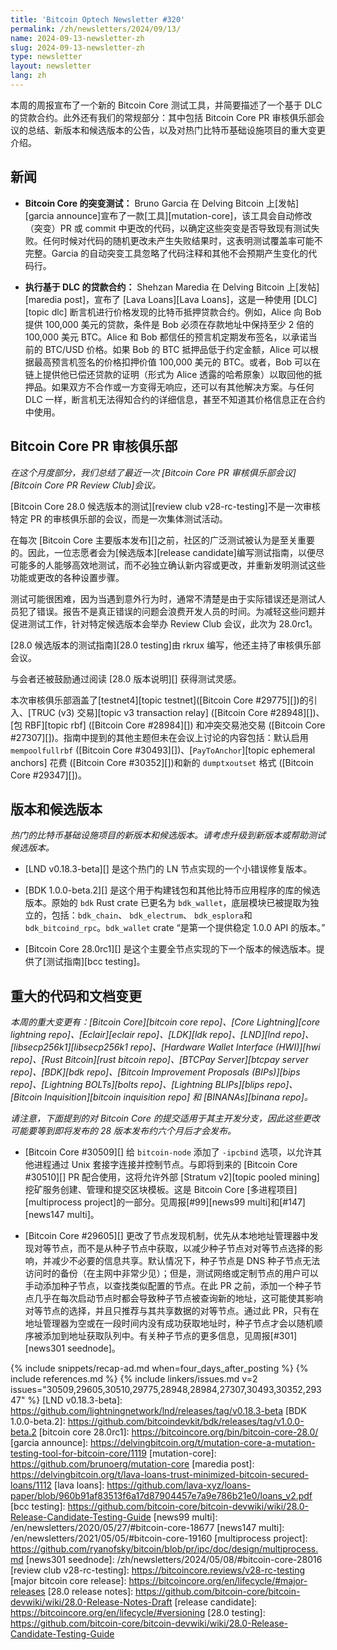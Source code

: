 ```yaml
---
title: 'Bitcoin Optech Newsletter #320'
permalink: /zh/newsletters/2024/09/13/
name: 2024-09-13-newsletter-zh    
slug: 2024-09-13-newsletter-zh
type: newsletter
layout: newsletter
lang: zh
---
```

本周的周报宣布了一个新的 Bitcoin Core 测试工具，并简要描述了一个基于 DLC 的贷款合约。此外还有我们的常规部分：其中包括 Bitcoin Core PR 审核俱乐部会议的总结、新版本和候选版本的公告，以及对热门比特币基础设施项目的重大变更介绍。

## 新闻

- **<!--mutation-testing-for-bitcoin-core-->Bitcoin Core 的突变测试：** Bruno Garcia 在 Delving Bitcoin 上[发帖][garcia announce]宣布了一款[工具][mutation-core]，该工具会自动修改（突变）PR 或 commit 中更改的代码，以确定这些突变是否导致现有测试失败。任何时候对代码的随机更改未产生失败结果时，这表明测试覆盖率可能不完整。Garcia 的自动突变工具忽略了代码注释和其他不会预期产生变化的代码行。

- **<!--dlc-based-loan-contract-execution-->执行基于 DLC 的贷款合约：** Shehzan Maredia 在 Delving Bitcoin 上[发帖][maredia post]，宣布了 [Lava Loans][Lava Loans]，这是一种使用 [DLC][topic dlc] 断言机进行价格发现的比特币抵押贷款合约。例如，Alice 向 Bob 提供 100,000 美元的贷款，条件是 Bob 必须在存款地址中保持至少 2 倍的 100,000 美元 BTC。Alice 和 Bob 都信任的预言机定期发布签名，以承诺当前的 BTC/USD 价格。如果 Bob 的 BTC 抵押品低于约定金额，Alice 可以根据最高预言机签名的价格扣押价值 100,000 美元的 BTC。或者，Bob 可以在链上提供他已偿还贷款的证明（形式为 Alice 透露的哈希原象）以取回他的抵押品。如果双方不合作或一方变得无响应，还可以有其他解决方案。与任何 DLC 一样，断言机无法得知合约的详细信息，甚至不知道其价格信息正在合约中使用。

## Bitcoin Core PR 审核俱乐部

*在这个月度部分，我们总结了最近一次 [Bitcoin Core PR 审核俱乐部会议][Bitcoin Core PR Review Club]会议。*

[Bitcoin Core 28.0 候选版本的测试][review club v28-rc-testing]不是一次审核特定 PR 的审核俱乐部的会议，而是一次集体测试活动。

在每次 [Bitcoin Core 主要版本发布][]之前，社区的广泛测试被认为是至关重要的。因此，一位志愿者会为[候选版本][release candidate]编写测试指南，以便尽可能多的人能够高效地测试，而不必独立确认新内容或更改，并重新发明测试这些功能或更改的各种设置步骤。

测试可能很困难，因为当遇到意外行为时，通常不清楚是由于实际错误还是测试人员犯了错误。报告不是真正错误的问题会浪费开发人员的时间。为减轻这些问题并促进测试工作，针对特定候选版本会举办 Review Club 会议，此次为 28.0rc1。

[28.0 候选版本的测试指南][28.0 testing]由 rkrux 编写，他还主持了审核俱乐部会议。

与会者还被鼓励通过阅读 [28.0 版本说明][] 获得测试灵感。

本次审核俱乐部涵盖了[testnet4][topic testnet]([Bitcoin Core #29775][])的引入、[TRUC (v3) 交易][topic v3 transaction relay] ([Bitcoin Core #28948][])、[包 RBF][topic rbf] ([Bitcoin Core #28984][]) 和冲突交易池交易 ([Bitcoin Core #27307][])。指南中提到的其他主题但未在会议上讨论的内容包括：默认启用 `mempoolfullrbf` ([Bitcoin Core #30493][])、[`PayToAnchor`][topic ephemeral anchors] 花费 ([Bitcoin Core #30352][])和新的 `dumptxoutset` 格式 ([Bitcoin Core #29347][])。

## 版本和候选版本

*热门的比特币基础设施项目的新版本和候选版本。请考虑升级到新版本或帮助测试候选版本。*

- [LND v0.18.3-beta][] 是这个热门的 LN 节点实现的一个小错误修复版本。

- [BDK 1.0.0-beta.2][] 是这个用于构建钱包和其他比特币应用程序的库的候选版本。原始的 `bdk` Rust crate 已更名为 `bdk_wallet`，底层模块已被提取为独立的，包括：`bdk_chain`、 `bdk_electrum`、 `bdk_esplora`和 `bdk_bitcoind_rpc`。`bdk_wallet` crate “是第一个提供稳定 1.0.0 API 的版本。”

- [Bitcoin Core 28.0rc1][] 是这个主要全节点实现的下一个版本的候选版本。提供了[测试指南][bcc testing]。

## 重大的代码和文档变更

_本周的重大变更有：[Bitcoin Core][bitcoin core repo]、[Core Lightning][core lightning repo]、[Eclair][eclair repo]、[LDK][ldk repo]、[LND][lnd repo]、[libsecp256k1][libsecp256k1 repo]、[Hardware Wallet Interface (HWI)][hwi repo]、[Rust Bitcoin][rust bitcoin repo]、[BTCPay
Server][btcpay server repo]、[BDK][bdk repo]、[Bitcoin Improvement Proposals (BIPs)][bips repo]、[Lightning BOLTs][bolts repo]、[Lightning BLIPs][blips repo]、[Bitcoin Inquisition][bitcoin inquisition repo] 和 [BINANAs][binana repo]。_

_请注意，下面提到的对 Bitcoin Core 的提交适用于其主开发分支，因此这些更改可能要等到即将发布的 28 版本发布约六个月后才会发布。_

- [Bitcoin Core #30509][] 给 `bitcoin-node` 添加了 `-ipcbind` 选项，以允许其他进程通过 Unix 套接字连接并控制节点。与即将到来的 [Bitcoin Core #30510][] PR 配合使用，这将允许外部 [Stratum v2][topic pooled mining] 挖矿服务创建、管理和提交区块模板。这是 Bitcoin Core [多进程项目][multiprocess project]的一部分。见周报[#99][news99 multi]和[#147][news147 multi]。

- [Bitcoin Core #29605][] 更改了节点发现机制，优先从本地地址管理器中发现对等节点，而不是从种子节点中获取，以减少种子节点对对等节点选择的影响，并减少不必要的信息共享。默认情况下，种子节点是 DNS 种子节点无法访问时的备份（在主网中非常少见）；但是，测试网络或定制节点的用户可以手动添加种子节点，以查找类似配置的节点。在此 PR 之前，添加一个种子节点几乎在每次启动节点时都会导致种子节点被查询新的地址，这可能使其影响对等节点的选择，并且只推荐与其共享数据的对等节点。通过此 PR，只有在地址管理器为空或在一段时间内没有成功获取地址时，种子节点才会以随机顺序被添加到地址获取队列中。有关种子节点的更多信息，见周报[#301][news301 seednode]。

{% include snippets/recap-ad.md when=four_days_after_posting %}
{% include references.md %}
{% include linkers/issues.md v=2 issues="30509,29605,30510,29775,28948,28984,27307,30493,30352,29347" %}
[LND v0.18.3-beta]: https://github.com/lightningnetwork/lnd/releases/tag/v0.18.3-beta
[BDK 1.0.0-beta.2]: https://github.com/bitcoindevkit/bdk/releases/tag/v1.0.0-beta.2
[bitcoin core 28.0rc1]: https://bitcoincore.org/bin/bitcoin-core-28.0/
[garcia announce]: https://delvingbitcoin.org/t/mutation-core-a-mutation-testing-tool-for-bitcoin-core/1119
[mutation-core]: https://github.com/brunoerg/mutation-core
[maredia post]: https://delvingbitcoin.org/t/lava-loans-trust-minimized-bitcoin-secured-loans/1112
[lava loans]: https://github.com/lava-xyz/loans-paper/blob/960b91af83513f6a17d87904457e7a9e786b21e0/loans_v2.pdf
[bcc testing]: https://github.com/bitcoin-core/bitcoin-devwiki/wiki/28.0-Release-Candidate-Testing-Guide
[news99 multi]: /en/newsletters/2020/05/27/#bitcoin-core-18677
[news147 multi]: /en/newsletters/2021/05/05/#bitcoin-core-19160
[multiprocess project]: https://github.com/ryanofsky/bitcoin/blob/pr/ipc/doc/design/multiprocess.md
[news301 seednode]: /zh/newsletters/2024/05/08/#bitcoin-core-28016
[review club v28-rc-testing]: https://bitcoincore.reviews/v28-rc-testing
[major bitcoin core release]: https://bitcoincore.org/en/lifecycle/#major-releases
[28.0 release notes]: https://github.com/bitcoin-core/bitcoin-devwiki/wiki/28.0-Release-Notes-Draft
[release candidate]: https://bitcoincore.org/en/lifecycle/#versioning
[28.0 testing]: https://github.com/bitcoin-core/bitcoin-devwiki/wiki/28.0-Release-Candidate-Testing-Guide
